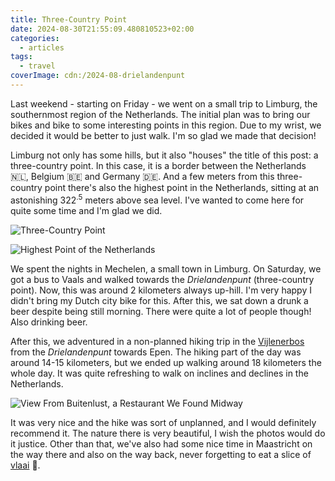 ```yaml
---
title: Three-Country Point
date: 2024-08-30T21:55:09.480810523+02:00
categories:
  - articles
tags:
  - travel
coverImage: cdn:/2024-08-drielandenpunt
---
```


Last weekend - starting on Friday - we went on a small trip to Limburg, the southernmost region of the Netherlands. The initial plan was to bring our bikes and bike to some interesting points in this region. Due to my wrist, we decided it would be better to just walk. I'm so glad we made that decision!

<!--more-->

Limburg not only has some hills, but it also "houses" the title of this post: a three-country point. In this case, it is a border between the Netherlands 🇳🇱, Belgium 🇧🇪 and Germany 🇩🇪. And a few meters from this three-country point there's also the highest point in the Netherlands, sitting at an astonishing 322<sup>.5</sup> meters above sea level. I've wanted to come here for quite some time and I'm glad we did.

<div class="fw fg">
  
![Three-Country Point](cdn:/2024-08-drielandenpunt "Three-country point")

![Highest Point of the Netherlands](cdn:/2024-08-hoogste-punt-nederland "Highest point of the Netherlands")

</div>

We spent the nights in Mechelen, a small town in Limburg. On Saturday, we got a bus to Vaals and walked towards the *Drielandenpunt* (three-country point). Now, this was around 2 kilometers always up-hill. I'm very happy I didn't bring my Dutch city bike for this. After this, we sat down a drunk a beer despite being still morning. There were quite a lot of people though! Also drinking beer.

After this, we adventured in a non-planned hiking trip in the [Vijlenerbos](https://nl.wikipedia.org/wiki/Vijlenerbos) from the *Drielandenpunt* towards Epen. The hiking part of the day was around 14-15 kilometers, but we ended up walking around 18 kilometers the whole day. It was quite refreshing to walk on inclines and declines in the Netherlands.

![View From Buitenlust, a Restaurant We Found Midway](cdn:/2024-08-uitzicht-buitenlust?class=fw "Restaurant Buitenlust View")

It was very nice and the hike was sort of unplanned, and I would definitely recommend it. The nature there is very beautiful, I wish the photos would do it justice. Other than that, we've also had some nice time in Maastricht on the way there and also on the way back, never forgetting to eat a slice of [vlaai](https://nl.wikipedia.org/wiki/Limburgse_vlaai) 🥧.
